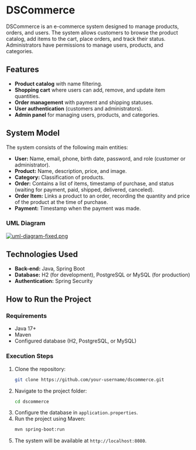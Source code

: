 # DSCommerce

DSCommerce is an e-commerce system designed to manage products, orders, and users. The system allows customers to browse the product catalog, add items to the cart, place orders, and track their status. Administrators have permissions to manage users, products, and categories.

## Features

- **Product catalog** with name filtering.
- **Shopping cart** where users can add, remove, and update item quantities.
- **Order management** with payment and shipping statuses.
- **User authentication** (customers and administrators).
- **Admin panel** for managing users, products, and categories.

## System Model

The system consists of the following main entities:

- **User:** Name, email, phone, birth date, password, and role (customer or administrator).
- **Product:** Name, description, price, and image.
- **Category:** Classification of products.
- **Order:** Contains a list of items, timestamp of purchase, and status (waiting for payment, paid, shipped, delivered, canceled).
- **Order Item:** Links a product to an order, recording the quantity and price of the product at the time of purchase.
- **Payment:** Timestamp when the payment was made.

### UML Diagram

[![uml-diagram-fixed.png](https://i.postimg.cc/NMtbs8C5/uml-diagram-fixed.png)](https://postimg.cc/8FyLwvSS)

## Technologies Used

- **Back-end:** Java, Spring Boot
- **Database:** H2 (for development), PostgreSQL or MySQL (for production)
- **Authentication:** Spring Security

## How to Run the Project

### Requirements

- Java 17+
- Maven
- Configured database (H2, PostgreSQL, or MySQL)

### Execution Steps

1. Clone the repository:
   ```sh
   git clone https://github.com/your-username/dscommerce.git
   ```
2. Navigate to the project folder:
   ```sh
   cd dscommerce
   ```
3. Configure the database in `application.properties`.
4. Run the project using Maven:
   ```sh
   mvn spring-boot:run
   ```
5. The system will be available at `http://localhost:8080`.

